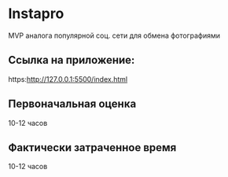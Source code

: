 # Instapro

MVP аналога популярной соц. сети для обмена фотографиями

## Ссылка на приложение:

https:http://127.0.0.1:5500/index.html

## Первоначальная оценка

10-12 часов

## Фактически затраченное время

10-12 часов

